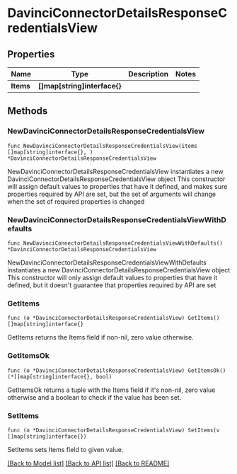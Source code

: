 # DavinciConnectorDetailsResponseCredentialsView

## Properties

Name | Type | Description | Notes
------------ | ------------- | ------------- | -------------
**Items** | **[]map[string]interface{}** |  | 

## Methods

### NewDavinciConnectorDetailsResponseCredentialsView

`func NewDavinciConnectorDetailsResponseCredentialsView(items []map[string]interface{}, ) *DavinciConnectorDetailsResponseCredentialsView`

NewDavinciConnectorDetailsResponseCredentialsView instantiates a new DavinciConnectorDetailsResponseCredentialsView object
This constructor will assign default values to properties that have it defined,
and makes sure properties required by API are set, but the set of arguments
will change when the set of required properties is changed

### NewDavinciConnectorDetailsResponseCredentialsViewWithDefaults

`func NewDavinciConnectorDetailsResponseCredentialsViewWithDefaults() *DavinciConnectorDetailsResponseCredentialsView`

NewDavinciConnectorDetailsResponseCredentialsViewWithDefaults instantiates a new DavinciConnectorDetailsResponseCredentialsView object
This constructor will only assign default values to properties that have it defined,
but it doesn't guarantee that properties required by API are set

### GetItems

`func (o *DavinciConnectorDetailsResponseCredentialsView) GetItems() []map[string]interface{}`

GetItems returns the Items field if non-nil, zero value otherwise.

### GetItemsOk

`func (o *DavinciConnectorDetailsResponseCredentialsView) GetItemsOk() (*[]map[string]interface{}, bool)`

GetItemsOk returns a tuple with the Items field if it's non-nil, zero value otherwise
and a boolean to check if the value has been set.

### SetItems

`func (o *DavinciConnectorDetailsResponseCredentialsView) SetItems(v []map[string]interface{})`

SetItems sets Items field to given value.



[[Back to Model list]](../README.md#documentation-for-models) [[Back to API list]](../README.md#documentation-for-api-endpoints) [[Back to README]](../README.md)


